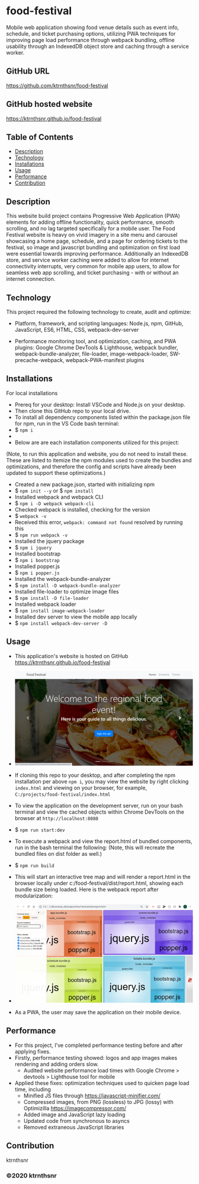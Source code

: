 ﻿# food-festival

Mobile web application showing food venue details such as event info, schedule, and ticket purchasing options, utilizing PWA techniques for improving page load performance through webpack bundling, offline usability through an IndexedDB object store and caching through a service worker.

## GitHub URL

https://github.com/ktrnthsnr/food-festival

## GitHub hosted website

https://ktrnthsnr.github.io/food-festival


## Table of Contents

* [Description](#description)
* [Technology](#technology)
* [Installations](#installations)
* [Usage](#usage)
* [Performance](#performance)
* [Contribution](#contribution)

## Description

This website build project contains Progressive Web Application (PWA) elements for adding offline functionality, quick performance, smooth scrolling, and no lag targeted specifically for a mobile user. The Food Festival website is heavy on vivid imagery in a site menu and carousel showcasing a home page, schedule, and a page for ordering tickets to the festival, so image and javascript bundling and optimization on first load were essential towards improving performance. Additionally an IndexedDB store, and service worker caching were added to allow for internet connectivity interrupts, very common for mobile app users, to allow for seamless web app scrolling, and ticket purchasing - with or without an internet connection.

## Technology

This project required the following technology to create, audit and optimize:

- Platform, framework, and scripting languages: 
Node.js, npm, GitHub, JavaScript, ES6, HTML, CSS, webpack-dev-server

- Performance monitoring tool, and optimization, caching, and PWA plugins: 
Google Chrome DevTools & Lighthouse, webpack bundler, webpack-bundle-analyzer, file-loader, image-webpack-loader, SW-precache-webpack, webpack-PWA-manifest plugins


## Installations

For local installations
- Prereq for your desktop: Install VSCode and Node.js on your desktop.
- Then clone this GitHub repo to your local drive.
- To install all dependency components listed within the package.json file for npm, run in the VS Code bash terminal:
- $ `npm i`
-
- Below are are each installation components utilized for this project:

(Note, to run this application and website, you do not need to install these. These are listed to itemize the npm modules used to create the bundles and optimizations, and therefore the config and scripts have already been updated to support these optimizations.)

- Created a new package.json, started with initializing npm
- $ `npm init --y` or $ `npm install`
- Installed webpack and webpack CLI
- $ `npm i -D webpack webpack-cli`
- Checked webpack is installed, checking for the version
- $ `webpack -v`
- Received this error, `webpack: command not found` resolved by running this
- $ `npm run webpack -v`
- Installed the jquery package
- $ `npm i jquery`
- Installed bootstrap
- $ `npm i bootstrap`
- Installed popper.js
- $ `npm i popper.js`
- Installed the webpack-bundle-analyzer
- $ `npm install -D webpack-bundle-analyzer`
- Installed file-loader to optimize image files
- $ `npm install -D file-loader`
- Installed webpack loader
- $ `npm install image-webpack-loader`
- Installed dev server to view the mobile app locally
- $ `npm install webpack-dev-server -D`

## Usage

- This application's website is hosted on GitHub https://ktrnthsnr.github.io/food-festival
- ![FoodFestival](./img/FoodFestival.jpg "Food Festival")

- If cloning this repo to your desktop, and after completing the npm installation per above `npm i`, you may view the website by right clicking `index.html` and viewing on your browser, 
for example, `C:/projects/food-festival/index.html`

- To view the application on the development server, run on your bash terminal and view the cached objects within Chrome DevTools on the browser at `http://localhost:8080`
- $ `npm run start:dev`

- To execute a webpack and view the report.html of bundled components, run in the bash terminal the following: (Note, this will recreate the bundled files on dist folder as well.)
- $ `npm run build`
- This will start an interactive tree map and will render a report.html in the browser locally under c:/food-festival/dist/report.html, showing each bundle size being loaded.  Here is the webpack report after modularization:
- ![Interactive Tree Map](./img/report_sample.html_afterImageFileLoader.jpg "Interactive Tree Map")

- As a PWA, the user may save the application on their mobile device.

## Performance

- For this project, I've completed performance testing before and after applying fixes.
- Firstly, performance testing showed: logos and app images makes rendering and adding orders slow. 
    * Audited website performance load times with Google Chrome > devtools > Lighthouse tool for mobile
- Applied these fixes: optimization techniques used to quicken page load time, including
    * Minified JS files through https://javascript-minifier.com/ 
    * Compressed images, from PNG (lossless) to JPG (lossy) with Optimizilla https://imagecompressor.com/
    * Added image and JavaScript lazy loading
    * Updated code from synchronous to asyncs
    * Removed extraneous JavaScript libraries

## Contribution

ktrnthsnr

### ©️2020 ktrnthsnr
